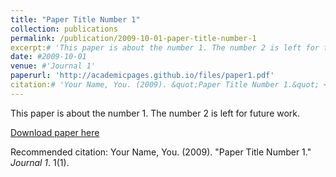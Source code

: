 ```yaml
---
title: "Paper Title Number 1"
collection: publications
permalink: /publication/2009-10-01-paper-title-number-1
excerpt:# 'This paper is about the number 1. The number 2 is left for future work.'
date: #2009-10-01
venue: #'Journal 1'
paperurl: 'http://academicpages.github.io/files/paper1.pdf'
citation:# 'Your Name, You. (2009). &quot;Paper Title Number 1.&quot; <i>Journal 1</i>. 1(1).'
---
```

This paper is about the number 1. The number 2 is left for future work.

[Download paper here](http://academicpages.github.io/files/paper1.pdf)

Recommended citation: Your Name, You. (2009). "Paper Title Number 1." <i>Journal 1</i>. 1(1).
